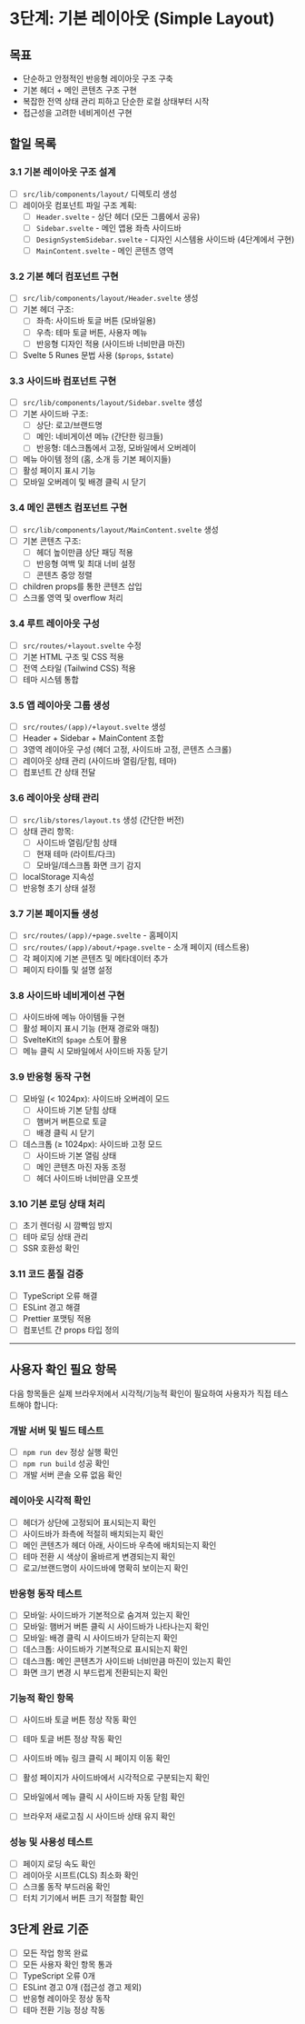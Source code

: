 # 3단계: 기본 레이아웃 (Simple Layout)

## 목표
- 단순하고 안정적인 반응형 레이아웃 구조 구축
- 기본 헤더 + 메인 콘텐츠 구조 구현
- 복잡한 전역 상태 관리 피하고 단순한 로컬 상태부터 시작
- 접근성을 고려한 네비게이션 구현

## 할일 목록

### 3.1 기본 레이아웃 구조 설계
- [ ] `src/lib/components/layout/` 디렉토리 생성
- [ ] 레이아웃 컴포넌트 파일 구조 계획:
  - [ ] `Header.svelte` - 상단 헤더 (모든 그룹에서 공유)
  - [ ] `Sidebar.svelte` - 메인 앱용 좌측 사이드바
  - [ ] `DesignSystemSidebar.svelte` - 디자인 시스템용 사이드바 (4단계에서 구현)
  - [ ] `MainContent.svelte` - 메인 콘텐츠 영역

### 3.2 기본 헤더 컴포넌트 구현
- [ ] `src/lib/components/layout/Header.svelte` 생성
- [ ] 기본 헤더 구조:
  - [ ] 좌측: 사이드바 토글 버튼 (모바일용)
  - [ ] 우측: 테마 토글 버튼, 사용자 메뉴
  - [ ] 반응형 디자인 적용 (사이드바 너비만큼 마진)
- [ ] Svelte 5 Runes 문법 사용 (`$props`, `$state`)

### 3.3 사이드바 컴포넌트 구현
- [ ] `src/lib/components/layout/Sidebar.svelte` 생성
- [ ] 기본 사이드바 구조:
  - [ ] 상단: 로고/브랜드명
  - [ ] 메인: 네비게이션 메뉴 (간단한 링크들)
  - [ ] 반응형: 데스크톱에서 고정, 모바일에서 오버레이
- [ ] 메뉴 아이템 정의 (홈, 소개 등 기본 페이지들)
- [ ] 활성 페이지 표시 기능
- [ ] 모바일 오버레이 및 배경 클릭 시 닫기

### 3.4 메인 콘텐츠 컴포넌트 구현
- [ ] `src/lib/components/layout/MainContent.svelte` 생성
- [ ] 기본 콘텐츠 구조:
  - [ ] 헤더 높이만큼 상단 패딩 적용
  - [ ] 반응형 여백 및 최대 너비 설정
  - [ ] 콘텐츠 중앙 정렬
- [ ] children props를 통한 콘텐츠 삽입
- [ ] 스크롤 영역 및 overflow 처리

### 3.4 루트 레이아웃 구성
- [ ] `src/routes/+layout.svelte` 수정
- [ ] 기본 HTML 구조 및 CSS 적용
- [ ] 전역 스타일 (Tailwind CSS) 적용
- [ ] 테마 시스템 통합

### 3.5 앱 레이아웃 그룹 생성
- [ ] `src/routes/(app)/+layout.svelte` 생성
- [ ] Header + Sidebar + MainContent 조합
- [ ] 3영역 레이아웃 구성 (헤더 고정, 사이드바 고정, 콘텐츠 스크롤)
- [ ] 레이아웃 상태 관리 (사이드바 열림/닫힘, 테마)
- [ ] 컴포넌트 간 상태 전달

### 3.6 레이아웃 상태 관리
- [ ] `src/lib/stores/layout.ts` 생성 (간단한 버전)
- [ ] 상태 관리 항목:
  - [ ] 사이드바 열림/닫힘 상태
  - [ ] 현재 테마 (라이트/다크)
  - [ ] 모바일/데스크톱 화면 크기 감지
- [ ] localStorage 지속성
- [ ] 반응형 초기 상태 설정

### 3.7 기본 페이지들 생성
- [ ] `src/routes/(app)/+page.svelte` - 홈페이지
- [ ] `src/routes/(app)/about/+page.svelte` - 소개 페이지 (테스트용)
- [ ] 각 페이지에 기본 콘텐츠 및 메타데이터 추가
- [ ] 페이지 타이틀 및 설명 설정

### 3.8 사이드바 네비게이션 구현
- [ ] 사이드바에 메뉴 아이템들 구현
- [ ] 활성 페이지 표시 기능 (현재 경로와 매칭)
- [ ] SvelteKit의 `$page` 스토어 활용
- [ ] 메뉴 클릭 시 모바일에서 사이드바 자동 닫기

### 3.9 반응형 동작 구현
- [ ] 모바일 (< 1024px): 사이드바 오버레이 모드
  - [ ] 사이드바 기본 닫힘 상태
  - [ ] 햄버거 버튼으로 토글
  - [ ] 배경 클릭 시 닫기
- [ ] 데스크톱 (≥ 1024px): 사이드바 고정 모드
  - [ ] 사이드바 기본 열림 상태
  - [ ] 메인 콘텐츠 마진 자동 조정
  - [ ] 헤더 사이드바 너비만큼 오프셋

### 3.10 기본 로딩 상태 처리
- [ ] 초기 렌더링 시 깜빡임 방지
- [ ] 테마 로딩 상태 관리
- [ ] SSR 호환성 확인

### 3.11 코드 품질 검증
- [ ] TypeScript 오류 해결
- [ ] ESLint 경고 해결
- [ ] Prettier 포맷팅 적용
- [ ] 컴포넌트 간 props 타입 정의

---

## 사용자 확인 필요 항목

다음 항목들은 실제 브라우저에서 시각적/기능적 확인이 필요하여 사용자가 직접 테스트해야 합니다:

### 개발 서버 및 빌드 테스트
- [ ] `npm run dev` 정상 실행 확인
- [ ] `npm run build` 성공 확인
- [ ] 개발 서버 콘솔 오류 없음 확인

### 레이아웃 시각적 확인
- [ ] 헤더가 상단에 고정되어 표시되는지 확인
- [ ] 사이드바가 좌측에 적절히 배치되는지 확인
- [ ] 메인 콘텐츠가 헤더 아래, 사이드바 우측에 배치되는지 확인
- [ ] 테마 전환 시 색상이 올바르게 변경되는지 확인
- [ ] 로고/브랜드명이 사이드바에 명확히 보이는지 확인

### 반응형 동작 테스트
- [ ] 모바일: 사이드바가 기본적으로 숨겨져 있는지 확인
- [ ] 모바일: 햄버거 버튼 클릭 시 사이드바가 나타나는지 확인
- [ ] 모바일: 배경 클릭 시 사이드바가 닫히는지 확인
- [ ] 데스크톱: 사이드바가 기본적으로 표시되는지 확인
- [ ] 데스크톱: 메인 콘텐츠가 사이드바 너비만큼 마진이 있는지 확인
- [ ] 화면 크기 변경 시 부드럽게 전환되는지 확인

### 기능적 확인 항목
- [ ] 사이드바 토글 버튼 정상 작동 확인
- [ ] 테마 토글 버튼 정상 작동 확인
- [ ] 사이드바 메뉴 링크 클릭 시 페이지 이동 확인
- [ ] 활성 페이지가 사이드바에서 시각적으로 구분되는지 확인
- [ ] 모바일에서 메뉴 클릭 시 사이드바 자동 닫힘 확인
- [ ] 브라우저 새로고침 시 사이드바 상태 유지 확인


### 성능 및 사용성 테스트
- [ ] 페이지 로딩 속도 확인
- [ ] 레이아웃 시프트(CLS) 최소화 확인
- [ ] 스크롤 동작 부드러움 확인
- [ ] 터치 기기에서 버튼 크기 적절함 확인

## 3단계 완료 기준
- [ ] 모든 작업 항목 완료
- [ ] 모든 사용자 확인 항목 통과
- [ ] TypeScript 오류 0개
- [ ] ESLint 경고 0개 (접근성 경고 제외)
- [ ] 반응형 레이아웃 정상 동작
- [ ] 테마 전환 기능 정상 작동
